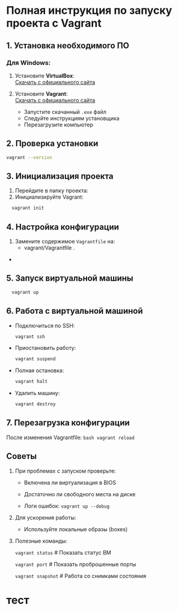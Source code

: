 # Полная инструкция по запуску проекта с Vagrant

## 1. Установка необходимого ПО

### Для Windows:

1. Установите **VirtualBox**:  
    [Скачать с официального сайта](https://www.virtualbox.org/wiki/Downloads)
    
2. Установите **Vagrant**:  
	[Скачать с официального сайта](https://www.vagrantup.com/downloads)

	- Запустите скачанный `.exe` файл
	- Следуйте инструкциям установщика
	- Перезагрузите компьютер


## 2. Проверка установки

``` bash
vagrant --version
```

## 3. Инициализация проекта

1. Перейдите в папку проекта:
2. Инициализируйте Vagrant:
``` bash
  vagrant init	
```
## 4. Настройка конфигурации

1. Замените содержимое `Vagrantfile` на:
	- vagrant/Vagrantfile .
 - 
## 5. Запуск виртуальной машины

``` bash
  vagrant up
```

## 6. Работа с виртуальной машиной

- Подключиться по SSH:
    
  ``` bash
  vagrant ssh
  ```
    
- Приостановить работу:
    
    ``` bash
  vagrant suspend
    ```
    
- Полная остановка:
    
    ``` bash
  vagrant halt
    ```
    
- Удалить машину:
    
    ``` bash
  vagrant destroy
    ```

## 7. Перезагрузка конфигурации

После изменения Vagrantfile:
    ``` bash
 vagrant reload
    ```

## Советы

1. При проблемах с запуском проверьте:
    
    - Включена ли виртуализация в BIOS
        
    - Достаточно ли свободного места на диске
        
    - Логи ошибок: `vagrant up --debug`
        
2. Для ускорения работы:
    
    - Используйте локальные образы (boxes)
        
        
3. Полезные команды:
    
    
    `vagrant status`    # Показать статус ВМ
   
    `vagrant port`      # Показать проброшенные порты
   
    `vagrant snapshot`  # Работа со снимками состояния

# тест
